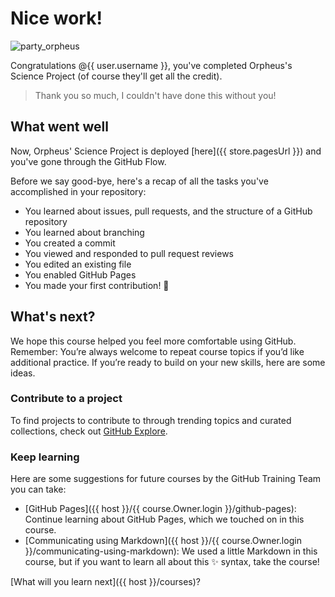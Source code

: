 # Nice work!

![party_orpheus](https://user-images.githubusercontent.com/18013689/113244649-abbab880-9272-11eb-9487-6a13ffe1271e.png)

Congratulations @{{ user.username }}, you've completed Orpheus's Science Project (of course they'll get all the credit).

> Thank you so much, I couldn't have done this without you!

## What went well

Now, Orpheus' Science Project is deployed [here]({{ store.pagesUrl }}) and you've gone through the GitHub Flow.

Before we say good-bye, here's a recap of all the tasks you've accomplished in your repository:

- You learned about issues, pull requests, and the structure of a GitHub repository
- You learned about branching
- You created a commit
- You viewed and responded to pull request reviews
- You edited an existing file
- You enabled GitHub Pages
- You made your first contribution! :tada:  

## What's next?

We hope this course helped you feel more comfortable using GitHub. Remember: You’re always welcome to repeat course topics if you’d like additional practice. If you’re ready to build on your new skills, here are some ideas.

### Contribute to a project

To find projects to contribute to through trending topics and curated collections, check out [GitHub Explore](https://github.com/explore).

### Keep learning

Here are some suggestions for future courses by the GitHub Training Team you can take:

- [GitHub Pages]({{ host }}/{{ course.Owner.login }}/github-pages): Continue learning about GitHub Pages, which we touched on in this course.
- [Communicating using Markdown]({{ host }}/{{ course.Owner.login }}/communicating-using-markdown): We used a little Markdown in this course, but if you want to learn all about this :sparkles: syntax, take the course!

[What will you learn next]({{ host }}/courses)?
